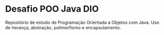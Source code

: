 # Desafio POO Java DIO
Repositório de estudo de Programação Orientada a Objetos com Java.
Uso de herança, abstração, polimorfismo e encapsulamento.
